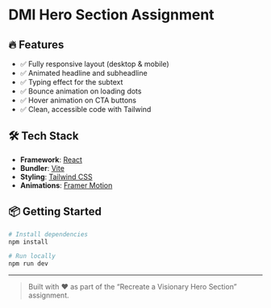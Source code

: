 # DMI Hero Section Assignment

## 🔥 Features

- ✅ Fully responsive layout (desktop & mobile)
- ✅ Animated headline and subheadline
- ✅ Typing effect for the subtext
- ✅ Bounce animation on loading dots
- ✅ Hover animation on CTA buttons
- ✅ Clean, accessible code with Tailwind

## 🛠️ Tech Stack

- **Framework**: [React](https://react.dev/)
- **Bundler**: [Vite](https://vitejs.dev/)
- **Styling**: [Tailwind CSS](https://tailwindcss.com/)
- **Animations**: [Framer Motion](https://www.framer.com/motion/)

## 📦 Getting Started

```bash
# Install dependencies
npm install

# Run locally
npm run dev
```

---

> Built with ❤️ as part of the “Recreate a Visionary Hero Section” assignment.
